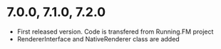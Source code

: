 7.0.0, 7.1.0, 7.2.0
===================
* First released version. Code is transfered from Running.FM project
* RendererInterface and NativeRenderer class are added